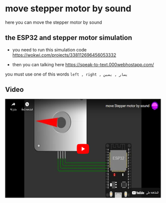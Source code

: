 # move stepper motor by sound

here you can move the stepper motor by sound

## the ESP32 and stepper motor simulation
- you need to run this simulation code https://wokwi.com/projects/338112696456053332 

- then you can talking here https://speak-to-text.000webhostapp.com/  

you must use one of this words `left , right , يسار , يمين`


## Video
<p align="center">
<a href="https://www.youtube.com/watch?v=jiLBWxXWT1Y&ab_channel=ahmedalwafi">
<img src="https://github.com/ahmed-code/move-stepper-motor-by-sound/blob/main/img.png"  height="320px">
</a>
</p>




